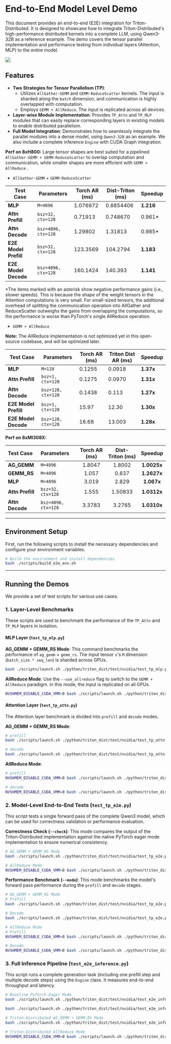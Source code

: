 # End-to-End Model Level Demo

This document provides an end-to-end (E2E) integration for Triton-Distributed. It is designed to showcase how to integrate Triton-Distributed's high-performance distributed kernels into a complete LLM, using Qwen3-32B as a reference example. The demo covers the tensor parallel implementation and performance testing from individual layers (Attention, MLP) to the entire model.

![](imgs/e2e_qwen_32b.png)

## Features

  * **Two Strategies for Tensor Parallelism (TP)**:
      * Utilizes `AllGather-GEMM` and `GEMM-ReduceScatter` kernels. The input is sharded along the `batch` dimension, and communication is highly overlapped with computation.
      * Employs `GEMM + AllReduce`. The input is replicated across all devices.
  * **Layer-wise Module Implementation**: Provides `TP_Attn` and `TP_MLP` modules that can easily replace corresponding layers in existing models to enable distributed parallelism.
  * **Full Model Integration**: Demonstrates how to seamlessly integrate the parallel modules into a dense model, using `Qwen3-32B` as an example. We also include a complete inference `Engine` with CUDA Graph integration.

**Perf on 8xH800:** Large tensor shapes are best suited for a pipelined `AllGather-GEMM + GEMM-ReduceScatter` to overlap computation and communication, while smaller shapes are more efficient with `GEMM + AllReduce` .

- `AllGather-GEMM` + `GEMM-ReduceScatter`

| Test Case | Parameters | Torch AR (ms) | Dist-Triton (ms) | Speedup |
|---|---|---|---|---|
| **MLP** | `M=4096` | 1.076972 | 0.8854406 | **1.216** |
| **Attn Prefill** | `bsz=32, ctx=128` | 0.71913 | 0.748670 | 0.961* |
| **Attn Decode** | `bsz=4096, ctx=128` | 1.29802 | 1.31813 | 0.985* |
| **E2E Model Prefill**| `bsz=32, ctx=128` | 123.3569 | 104.2794 | **1.183** |
| **E2E Model Decode**| `bsz=4096, ctx=128` | 160.1424 | 140.393 | **1.141** |

*The items marked with an asterisk show negative performance gains (i.e., slower speeds). This is because the shape of the weight tensors in the Attention computations is very small. For small-sized tensors, the additional overhead of splitting the communication operation into AllGather and ReduceScatter outweighs the gains from overlapping the computations, so the performance is worse than PyTorch's single AllReduce operation.

- `GEMM + AllReduce`

**Note:** The AllReduce implementation is not optimized yet in this open-source codebase, and will be optimized later.

| Test Case | Parameters | Torch AR (ms) | Triton Dist AR (ms) | Speedup |
|---|---|---|---|---|
| **MLP** | `M=128` | 0.1255 | 0.0918 | **1.37x** |
| **Attn Prefill** | `bsz=1, ctx=128` | 0.1275 | 0.0970 | **1.31x** |
| **Attn Decode** | `bsz=128, ctx=128` | 0.1438 | 0.113 | **1.27x** |
| **E2E Model Prefill** | `bsz=1, ctx=128` | 15.97 | 12.30 | **1.30x** |
| **E2E Model Decode** | `bsz=128, ctx=128` | 16.68 | 13.003 | **1.28x** |

**Perf on 8xMI308X:** 

| Test Case | Parameters | Torch AR (ms) | Dist-Triton (ms) | Speedup |
| :--- | :--- | :---: | :---: | :---: |
| **AG_GEMM** | `M=4096` | 1.8047 | 1.8002 | **1.0025x** |
| **GEMM_RS** | `M=4096` | 1.057 | 0.837 | **1.2627x** |
| **MLP** | `M=4096` | 3.019 | 2.829 | **1.067x** |
| **Attn Prefill** | `bsz=32, ctx=128` | 1.555 | 1.50833 | **1.0312x** |
| **Attn Decode** | `bsz=4096, ctx=128`| 3.3783 | 3.2765 | **1.0310x** |

-----

## Environment Setup

First, run the following scripts to install the necessary dependencies and configure your environment variables.

```bash
# Build the environment and install dependencies
bash ./scripts/build_e2e_env.sh
```

-----

## Running the Demos

We provide a set of test scripts for various use cases.

### 1\. Layer-Level Benchmarks

These scripts are used to benchmark the performance of the `TP_Attn` and `TP_MLP` layers in isolation.

#### MLP Layer (`test_tp_mlp.py`)

**AG_GEMM + GEMM_RS Mode**:
This command benchmarks the performance of `ag_gemm` + `gemm_rs`. The input tensor `x`'s `M` dimension (`batch_size * seq_len`) is sharded across GPUs.

```bash
bash ./scripts/launch.sh ./python/triton_dist/test/nvidia/test_tp_mlp.py --M 4096 --model Qwen/Qwen3-32B
```

**AllReduce Mode**:
Use the `--use_allreduce` flag to switch to the `GEMM + AllReduce` paradigm. In this mode, the input is replicated on all GPUs.

```bash
NVSHMEM_DISABLE_CUDA_VMM=0 bash ./scripts/launch.sh ./python/triton_dist/test/nvidia/test_tp_mlp.py --M 128 --model Qwen/Qwen3-32B --use_allreduce --allreduce_method two_shot_multimem
```

#### Attention Layer (`test_tp_attn.py`)

The Attention layer benchmark is divided into `prefill` and `decode` modes.

**AG_GEMM + GEMM_RS Mode**:

```bash
# prefill
bash ./scripts/launch.sh ./python/triton_dist/test/nvidia/test_tp_attn.py --bsz 32 --seq_len 128 --model Qwen/Qwen3-32B --mode prefill

# decode
bash ./scripts/launch.sh ./python/triton_dist/test/nvidia/test_tp_attn.py --bsz 4096 --seq_len 128 --model Qwen/Qwen3-32B --mode decode
```

**AllReduce Mode**:

```bash
# prefill
NVSHMEM_DISABLE_CUDA_VMM=0 bash ./scripts/launch.sh ./python/triton_dist/test/nvidia/test_tp_attn.py --bsz 1 --seq_len 128 --model Qwen/Qwen3-32B --mode prefill --use_allreduce --allreduce_method two_shot_multimem

# decode
NVSHMEM_DISABLE_CUDA_VMM=0 bash ./scripts/launch.sh ./python/triton_dist/test/nvidia/test_tp_attn.py --bsz 128 --seq_len 128 --model Qwen/Qwen3-32B --mode decode --use_allreduce --allreduce_method two_shot_multimem
```

### 2\. Model-Level End-to-End Tests (`test_tp_e2e.py`)

This script tests a single forward pass of the complete Qwen3 model, which can be used for correctness validation or performance evaluation.

**Correctness Check (`--check`)**:
This mode compares the output of the Triton-Distributed implementation against the native PyTorch eager mode implementation to ensure numerical consistency.

```bash
# AG_GEMM + GEMM_RS Mode
bash ./scripts/launch.sh ./python/triton_dist/test/nvidia/test_tp_e2e.py --bsz 8 --seq_len 256 --model Qwen/Qwen3-32B --check

# AllReduce Mode
NVSHMEM_DISABLE_CUDA_VMM=0 bash ./scripts/launch.sh ./python/triton_dist/test/nvidia/test_tp_e2e.py --bsz 8 --seq_len 128 --model Qwen/Qwen3-32B --check --use_allreduce --allreduce_method two_shot_multimem
```

**Performance Benchmark (`--mode`)**:
This mode benchmarks the model's forward pass performance during the `prefill` and `decode` stages.

```bash
# AG_GEMM + GEMM_RS Mode
# Prefill
bash ./scripts/launch.sh ./python/triton_dist/test/nvidia/test_tp_e2e.py --bsz 32 --seq_len 128 --model Qwen/Qwen3-32B --mode prefill

# Decode
bash ./scripts/launch.sh ./python/triton_dist/test/nvidia/test_tp_e2e.py --bsz 4096 --seq_len 128 --model Qwen/Qwen3-32B --mode decode

# AllReduce Mode
# Prefill
NVSHMEM_DISABLE_CUDA_VMM=0 bash ./scripts/launch.sh ./python/triton_dist/test/nvidia/test_tp_e2e.py --bsz 1 --seq_len 128 --model Qwen/Qwen3-32B --mode prefill --use_allreduce --allreduce_method two_shot_multimem

# Decode
NVSHMEM_DISABLE_CUDA_VMM=0 bash ./scripts/launch.sh ./python/triton_dist/test/nvidia/test_tp_e2e.py --bsz 128 --seq_len 128 --model Qwen/Qwen3-32B --mode decode --use_allreduce --allreduce_method two_shot_multimem
```


### 3\. Full Inference Pipeline (`test_e2e_inference.py`)

This script runs a complete generation task (including one prefill step and multiple decode steps) using the `Engine` class. It measures end-to-end throughput and latency.
```bash
# Baseline PyTorch Eager Mode
bash ./scripts/launch.sh ./python/triton_dist/test/nvidia/test_e2e_inference.py --bsz 4096 --gen_len 128 --max_length 150

bash ./scripts/launch.sh ./python/triton_dist/test/nvidia/test_e2e_inference.py --bsz 128 --gen_len 128 --max_length 150

# Triton-Distributed AG_GEMM + GEMM_RS Mode
bash ./scripts/launch.sh ./python/triton_dist/test/nvidia/test_e2e_inference.py --bsz 4096 --gen_len 128 --max_length 150 --triton_dist

# Triton-Distributed AllReduce Mode
NVSHMEM_DISABLE_CUDA_VMM=0 bash ./scripts/launch.sh ./python/triton_dist/test/nvidia/test_e2e_inference.py --bsz 128 --gen_len 128 --max_length 150 --triton_dist_AR
```